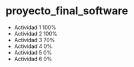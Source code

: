 # proyecto_final_software

* Actividad 1 100%
* Actividad 2 100%
* Actividad 3 70%
* Actividad 4 0%
* Actividad 5 0%
* Actividad 6 0%